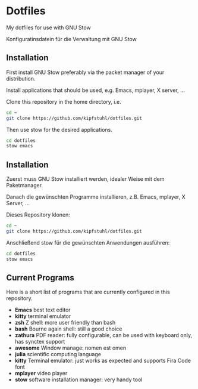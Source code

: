 # Dotfiles #

My dotfiles for use with GNU Stow

Konfiguratinsdatein für die Verwaltung mit GNU Stow


## Installation ##
First install GNU Stow preferably via the packet manager of your
distribution.

Install applications that should be used, e.g. Emacs, mplayer, X
server, …

Clone this repository in the home directory, i.e.

```bash
cd ~
git clone https://github.com/kipfstuhl/dotfiles.git

```

Then use stow for the desired applications.
```bash
cd dotfiles
stow emacs
```
<!-- Use the shorter command `stow .` if everything is to be installed. -->

## Installation ##
Zuerst muss GNU Stow installiert werden, idealer Weise mit dem Paketmanager.

Danach die gewünschten Programme installieren, z.B. Emacs, mplayer, X
Server, …

Dieses Repository klonen:
```bash
cd ~
git clone https://github.com/kipfstuhl/dotfiles.git

```

Anschließend stow für die gewünschten Anwendungen ausführen:
```bash
cd dotfiles
stow emacs
```

<!-- Wenn alles installiert werden soll, funktioniert auch das kurze Kommando `stow .` -->


## Current Programs ##
Here is a short list of programs that are currently configured in this
repository.

  * **Emacs** best text editor
  * **kitty** terminal emulator
  * **zsh** Z shell: more user friendly than bash
  * **bash** Bourne again shell: still a good choice
  * **zathura** PDF reader: fully configurable, can be used with keyboard
    only, has synctex support
  * **awesome** Window manage: nomen est omen
  * **julia** scientific computing language
  * **kitty** Terminal emulator: just works as expected and supports Fira
    Code font
  * **mplayer** video player
  * **stow** software installation manager: very handy tool

